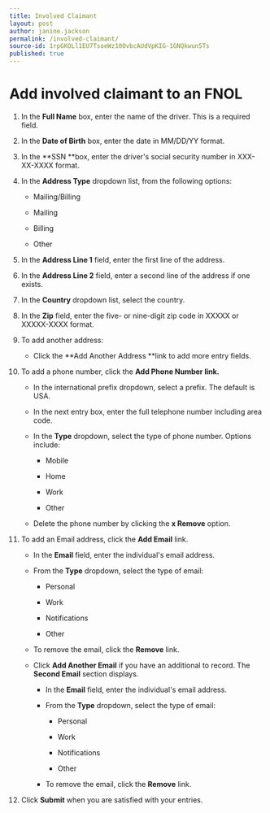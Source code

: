 ```yaml
---
title: Involved Claimant
layout: post
author: janine.jackson
permalink: /involved-claimant/
source-id: 1rpGKOLl1EU7TsoeWz10OvbcAUdVpKIG-1GNQkwun5Ts
published: true
---
```

# Add involved claimant to an FNOL

1. In the **Full Name** box, enter the name of the driver. This is a required field.

2. In the **Date of Birth** box, enter the date in MM/DD/YY format.

3. In the **SSN **box, enter the driver's social security number in XXX-XX-XXXX format.

4. In the **Address Type** dropdown list, from the following options:

    * Mailing/Billing

    * Mailing

    * Billing

    * Other

5. In the **Address Line 1** field, enter the first line of the address.

6. In the **Address Line 2** field, enter a second line of the address if one exists.

7. In the **Country** dropdown list, select the country.

8. In the **Zip** field, enter the five- or nine-digit zip code in XXXXX or XXXXX-XXXX format.

9. To add another address:

    * Click the **Add Another Address **link to add more entry fields.

10. To add a phone number, click the **Add Phone Number link.** 

    * In the international prefix dropdown, select a prefix. The default is USA.

    * In the next entry box, enter the full telephone number including area code. 

    * In the **Type** dropdown, select the type of phone number. Options include:

        * Mobile

        * Home

        * Work

        * Other

    * Delete the phone number by clicking the **x Remove** option. 

11. To add an Email address, click the **Add Email** link.

    * In the **Email** field, enter the individual's email address.

    * From the **Type** dropdown, select the type of email:

        * Personal

        * Work

        * Notifications

        * Other 

    * To remove the email, click the **Remove** link.

    * Click **Add Another Email** if you have an additional to record. The **Second Email** section displays. 

        * In the **Email** field, enter the individual's email address.

        * From the **Type** dropdown, select the type of email:

            * Personal

            * Work

            * Notifications

            * Other 

        * To remove the email, click the **Remove** link.

12. Click **Submit** when you are satisfied with your entries.

